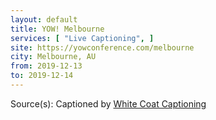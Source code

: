 ```yaml
---
layout: default
title: YOW! Melbourne
services: [ "Live Captioning", ]
site: https://yowconference.com/melbourne
city: Melbourne, AU
from: 2019-12-13
to: 2019-12-14
---
```


Source(s): Captioned by [White Coat Captioning](http://www.whitecoatcaptioning.com/)